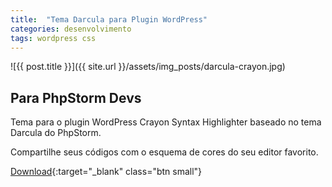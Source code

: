 ```yaml
---
title:  "Tema Darcula para Plugin WordPress"
categories: desenvolvimento
tags: wordpress css
---
```


![{{ post.title }}]({{ site.url }}/assets/img_posts/darcula-crayon.jpg)

## Para PhpStorm Devs

Tema para o plugin WordPress Crayon Syntax Highlighter baseado no tema Darcula do PhpStorm.

Compartilhe seus códigos com o esquema de cores do seu editor favorito.

[Download](https://github.com/natanfelles/crayon-darcula/archive/master.zip){:target="_blank" class="btn small"}
